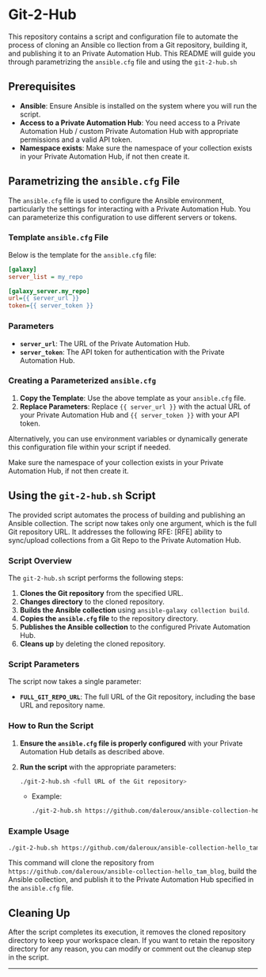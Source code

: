 
# Git-2-Hub

This repository contains a script and configuration file to automate the process of cloning an Ansible co
llection from a Git repository, building it, and publishing it to an Private Automation Hub. This README 
will guide you through parametrizing the `ansible.cfg` file and using the `git-2-hub.sh`

## Prerequisites

- **Ansible**: Ensure Ansible is installed on the system where you will run the script.
- **Access to a Private Automation Hub**: You need access to a Private Automation Hub / custom Private Automation Hub with appropriate permissions and a valid API token.
- **Namespace exists**: Make sure the namespace of your collection exists in your Private Automation Hub, if not then create it.

## Parametrizing the `ansible.cfg` File

The `ansible.cfg` file is used to configure the Ansible environment, particularly the settings for interacting with a Private Automation Hub. You can parameterize this configuration to use different servers or tokens.

### Template `ansible.cfg` File

Below is the template for the `ansible.cfg` file:

```ini
[galaxy]
server_list = my_repo

[galaxy_server.my_repo]
url={{ server_url }}
token={{ server_token }}
```

### Parameters

- **`server_url`**: The URL of the Private Automation Hub.
- **`server_token`**: The API token for authentication with the Private Automation Hub.

### Creating a Parameterized `ansible.cfg`

1. **Copy the Template**: Use the above template as your `ansible.cfg` file.
2. **Replace Parameters**: Replace `{{ server_url }}` with the actual URL of your Private Automation Hub and `{{ server_token }}` with your API token.

Alternatively, you can use environment variables or dynamically generate this configuration file within your script if needed.

Make sure the namespace of your collection exists in your Private Automation Hub, if not then create it.

## Using the `git-2-hub.sh` Script

The provided script automates the process of building and publishing an Ansible collection. The script now takes only one argument, which is the full Git repository URL. It addresses the following RFE: [RFE] ability to sync/upload collections from a Git Repo to the Private Automation Hub.

### Script Overview

The `git-2-hub.sh` script performs the following steps:

1. **Clones the Git repository** from the specified URL.
2. **Changes directory** to the cloned repository.
3. **Builds the Ansible collection** using `ansible-galaxy collection build`.
4. **Copies the `ansible.cfg` file** to the repository directory.
5. **Publishes the Ansible collection** to the configured Private Automation Hub.
6. **Cleans up** by deleting the cloned repository.

### Script Parameters

The script now takes a single parameter:

- **`FULL_GIT_REPO_URL`**: The full URL of the Git repository, including the base URL and repository name.

### How to Run the Script

1. **Ensure the `ansible.cfg` file is properly configured** with your Private Automation Hub details as described above.
2. **Run the script** with the appropriate parameters:

   ```bash
   ./git-2-hub.sh <full URL of the Git repository>
   ```

   - Example:

     ```bash
     ./git-2-hub.sh https://github.com/daleroux/ansible-collection-hello_tam_blog
     ```

### Example Usage

```bash
./git-2-hub.sh https://github.com/daleroux/ansible-collection-hello_tam_blog
```

This command will clone the repository from `https://github.com/daleroux/ansible-collection-hello_tam_blog`, build the Ansible collection, and publish it to the Private Automation Hub specified in the `ansible.cfg` file.

## Cleaning Up

After the script completes its execution, it removes the cloned repository directory to keep your workspace clean. If you want to retain the repository directory for any reason, you can modify or comment out the cleanup step in the script.

---
